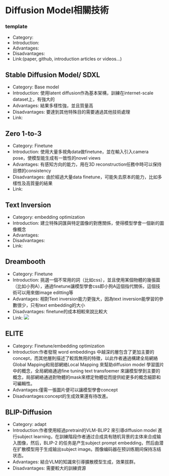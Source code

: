 # Diffusion Model相關技術
### template
* Category:
* Introduction:
* Advantages:
* Disadvantages:
* Link:(paper, github, introduction articles or videos...)

## Stable Diffusion Model/ SDXL
* Category: Base model
* Introduction: 使用latent diffusion作為基本架構，訓練在internet-scale dataset上，有強大的
* Advantages: 結果多樣性強，並且質量高
* Disadvantages: 要達到其他特殊目的需要通過其他技術處理
* Link:

## Zero 1-to-3
* Category: Finetune
* Introduction: 使用大量多視角data做finetune，並在輸入引入camera pose，使模型能生成有一致性的novel views
* Advantages: 有感知方向的能力，用在3D reconstruction任務中時可以保持目標的consistency
* Disadvantages: 由於經過大量data finetune，可能失去原本的能力，比如多樣性及高質量的結果
* Link:

## Text Inversion

* Category: embedding optimization
* Introduction: 建立特殊詞匯與特定圖像的對應關係，使得模型學會一個新的圖像概念
* Advantages:
* Disadvantages:
* Link:

## Dreambooth

* Category: Finetune
* Introduction: 挑選一個不常用的詞（比如css），並且使用某個物體的幾張圖（比如小狗A），通過finetune讓模型學會css即小狗A這個指代關係，這個技術可以用來做image editting等
* Advantages: 相對Text inversion能力更強大，因為text inversion能學習的參數很少，只有text embedding的大小
* Disadvantages: finetune的成本相較來說比較大
* Link:
 ![](https://s3-ap-northeast-1.amazonaws.com/g0v-hackmd-images/uploads/upload_ba6562a801b62fbda309b800483b90cb.png)
 
 ## ELITE
 * Category: Finetune/embedding optimization
 * Introduction:作者發現 word embeddings 中越深的層包含了更加主要的concept，而其他層則描述了較爲無用的特徵，以此作者通過構建全局網絡Global Mapping和局部網絡Local Mapping 來幫助diffusion model 學習圖片中的概念，全局網絡通過fine tuning text transfoemer 來讓模型學到主要的概念，局部網絡通過對物體的mask來標定物體從而提供給更多的概念細節和可編輯性。
 * Advantages:僅需一張圖片便可以讓模型學會concept
 * Disadvantages:concept的生成效果還有待改進。
 
 ## BLIP-Diffusion
 
 * Category: adapt
 * Introduction:作者使用經過pretrain的VLM-BLIP2 來引導diffusion model 進行subject learning，在訓練階段作者通过合成具有随机背景的主体来合成输入图像，然后，BLIP-2 的任务是产生subject prompt embedding，然后由潜在扩散模型用于生成输出subject image。图像编码器在预训练期间保持冻结状态。
 * Advantages: 結合VLM的知識來引導擴散模型生成，效果拔群。
 * Disadvantages: 需要較大的訓練資源
 